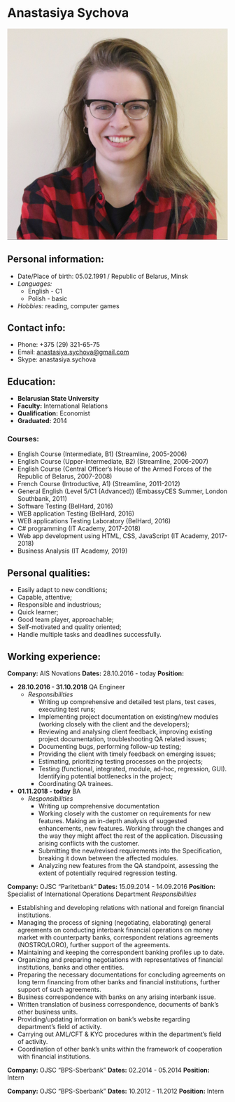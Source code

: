 # Anastasiya Sychova
![Profile image should go here](images/profile_img.PNG)

## Personal information:
* Date/Place of birth: 05.02.1991 / Republic of Belarus, Minsk
* *Languages:*
    * English - C1
    * Polish - basic
* *Hobbies:* reading, computer games

## Contact info:
* Phone: +375 (29) 321-65-75
* Email: anastasiya.sychova@gmail.com
* Skype: anastasiya.sychova

## Education:
* **Belarusian State University**
* **Faculty:** International Relations
* **Qualification:** Economist
* **Graduated:** 2014

### Courses:
* English Course (Intermediate, B1) (Streamline, 2005-2006)
* English Course (Upper-Intermediate, B2) (Streamline, 2006-2007)
* English Course (Central Officer’s House of the Armed Forces of the Republic of Belarus, 2007-2008)
* French Course (Introductive, A1) (Streamline, 2011-2012)
* General English (Level 5/C1 (Advanced)) (EmbassyCES Summer, London Southbank, 2011)
* Software Testing (BelHard, 2016)
* WEB application Testing (BelHard, 2016)
* WEB applications Testing Laboratory (BelHard, 2016)
* C# programming (IT Academy, 2017-2018)
* Web app development using HTML, CSS, JavaScript (IT Academy, 2017-2018)
* Business Analysis (IT Academy, 2019) 

## Personal qualities:
* Easily adapt to new conditions;
* Capable, attentive;
* Responsible and industrious;
* Quick learner;
* Good team player, approachable;
* Self-motivated and quality oriented;
* Handle multiple tasks and deadlines successfully.

## Working experience:
**Company:** AIS Novations
**Dates:** 28.10.2016 - today
**Position:**
* **28.10.2016 - 31.10.2018** QA Engineer
    * *Responsibilities*
        * Writing up comprehensive and detailed test plans, test cases, executing test runs;
        * Implementing project documentation on existing/new modules (working closely with the client and the developers);
        * Reviewing and analysing client feedback, improving existing project documentation, troubleshooting QA related issues;
        * Documenting bugs, performing follow-up testing;
        * Providing the client with timely feedback on emerging issues;
        * Estimating, prioritizing testing processes on the projects;
        * Testing (functional, integrated, module, ad-hoc, regression, GUI). Identifying potential bottlenecks in the project;
        * Coordinating QA trainees.
* **01.11.2018 - today** BA
    * *Responsibilities*
        * Writing up comprehensive documentation
        * Working closely with the customer on requirements for new features. Making an in-depth analysis of suggested enhancements, new features. Working through the changes and the way they might affect the rest of the application. Discussing arising conflicts with the customer.
        * Submitting the new/revised requirements into the Specification, breaking it down between the affected modules.
        * Analyzing new features from the QA standpoint, assessing the extent of potentially required regression testing.

**Company:** OJSC “Paritetbank”
**Dates:** 15.09.2014 - 14.09.2016
**Position:** Specialist of International Operations Department
*Responsibilities*
* Establishing and developing relations with national and foreign financial institutions.
* Managing the process of signing (negotiating, elaborating) general agreements on conducting interbank financial operations on money market with counterparty banks, correspondent relations agreements (NOSTRO/LORO), further support of the agreements.
* Maintaining and keeping the correspondent banking profiles up to date.
* Organizing and preparing negotiations with representatives of financial institutions, banks and other entities.
* Preparing the necessary documentations for concluding agreements on long term financing from other banks and financial institutions, further support of such agreements.
* Business correspondence with banks on any arising interbank issue.
* Written translation of business correspondence, documents of bank’s other business units.
* Providing/updating information on bank’s website regarding department’s field of activity.
* Carrying out AML/CFT & KYC procedures within the department’s field of activity.
* Coordination of other bank’s units within the framework of cooperation with financial institutions.

**Company:** OJSC “BPS-Sberbank”
**Dates:** 02.2014 - 05.2014
**Position:** Intern

**Company:** OJSC “BPS-Sberbank”
**Dates:** 10.2012 - 11.2012
**Position:** Intern